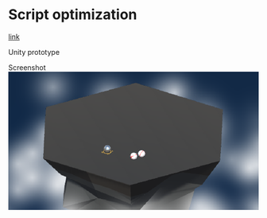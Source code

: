 # Script optimization
[link](https://learn.unity.com/project/c-scripting-in-unity-script-optimizatio)

Unity prototype

Screenshot
<img src='Screenshot.PNG' align="right" width=960>

